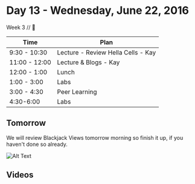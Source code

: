 # Day 13 - Wednesday, June 22, 2016 

Week 3 // :blue_heart:

Time       | Plan     |
----------------|-------
9:30 - 10:30  | Lecture - Review Hella Cells - Kay
11:00 - 12:00 | Lecture & Blogs - Kay
12:00 - 1:00   | Lunch
1:00 - 3:00    | Labs
3:00 - 4:30   | Peer Learning
4:30-6:00     | Labs

## Tomorrow

We will review Blackjack Views tomorrow morning so finish it up, if you haven't done so already.

![Alt Text](http://i.makeagif.com/media/9-27-2015/Rqhfvi.gif)

## Videos


